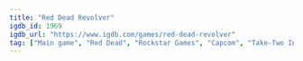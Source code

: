 ```yaml
---
title: "Red Dead Revolver"
igdb_id: 1969
igdb_url: "https://www.igdb.com/games/red-dead-revolver"
tag: ["Main game", "Red Dead", "Rockstar Games", "Capcom", "Take-Two Interactive", "Rockstar San Diego", "Shooter", "Adventure", "Single player", "Multiplayer", "Third person", "Action", "Historical", "Sandbox"]
---
```

